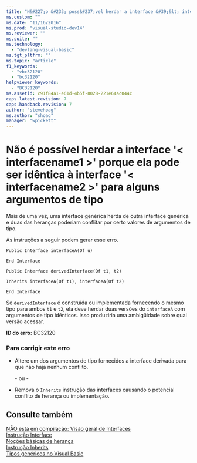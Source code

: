 ```yaml
---
title: "N&#227;o &#233; poss&#237;vel herdar a interface &#39;&lt; interfacename1 &gt;&#39; porque ela pode ser id&#234;ntica &#224; interface &#39;&lt; interfacename2 &gt;&#39; para alguns argumentos de tipo | Microsoft Docs"
ms.custom: ""
ms.date: "11/16/2016"
ms.prod: "visual-studio-dev14"
ms.reviewer: ""
ms.suite: ""
ms.technology: 
  - "devlang-visual-basic"
ms.tgt_pltfrm: ""
ms.topic: "article"
f1_keywords: 
  - "vbc32120"
  - "bc32120"
helpviewer_keywords: 
  - "BC32120"
ms.assetid: c91f84a1-e61d-4b5f-8028-221e64ac044c
caps.latest.revision: 7
caps.handback.revision: 7
author: "stevehoag"
ms.author: "shoag"
manager: "wpickett"
---
```

# N&#227;o &#233; poss&#237;vel herdar a interface &#39;&lt; interfacename1 &gt;&#39; porque ela pode ser id&#234;ntica &#224; interface &#39;&lt; interfacename2 &gt;&#39; para alguns argumentos de tipo
Mais de uma vez, uma interface genérica herda de outra interface genérica e duas das heranças poderiam conflitar por certo valores de argumentos de tipo.  
  
 As instruções a seguir podem gerar esse erro.  
  
 `Public Interface interfaceA(Of u)`  
  
 `End Interface`  
  
 `Public Interface derivedInterface(Of t1, t2)`  
  
 `Inherits interfaceA(Of t1), interfaceA(Of t2)`  
  
 `End Interface`  
  
 Se `derivedInterface` é construída ou implementada fornecendo o mesmo tipo para ambos `t1` e `t2`, ela deve herdar duas versões do `interfaceA` com argumentos de tipo idênticos. Isso produziria uma ambigüidade sobre qual versão acessar.  
  
 **ID do erro:** BC32120  
  
### Para corrigir este erro  
  
-   Altere um dos argumentos de tipo fornecidos a interface derivada para que não haja nenhum conflito.  
  
     \- ou \-  
  
-   Remova o `Inherits` instrução das interfaces causando o potencial conflito de herança ou implementação.  
  
## Consulte também  
 [NÃO está em compilação: Visão geral de Interfaces](http://msdn.microsoft.com/pt-br/f96bb470-c1b8-4c73-89bc-6f536b798da1)   
 [Instrução Interface](../../visual-basic/language-reference/statements/interface-statement.md)   
 [Noções básicas de herança](../../visual-basic/programming-guide/language-features/objects-and-classes/inheritance-basics.md)   
 [Instrução Inherits](../../visual-basic/language-reference/statements/inherits-statement.md)   
 [Tipos genéricos no Visual Basic](../../visual-basic/programming-guide/language-features/data-types/generic-types.md)